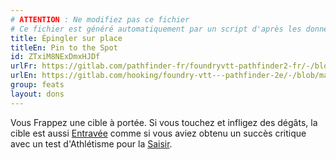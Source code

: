 ```yaml
---
# ATTENTION : Ne modifiez pas ce fichier
# Ce fichier est généré automatiquement par un script d'après les données du module Foundry VTT officiel et de sa traduction
title: Épingler sur place
titleEn: Pin to the Spot
id: ZTxiM8NExDmxHJDf
urlFr: https://gitlab.com/pathfinder-fr/foundryvtt-pathfinder2-fr/-/blob/master/data/feats/ZTxiM8NExDmxHJDf.htm
urlEn: https://gitlab.com/hooking/foundry-vtt---pathfinder-2e/-/blob/master/packs/data/feats.db/pin-to-the-spot.json
group: feats
layout: dons
---
```

Vous Frappez une cible à portée. Si vous touchez et infligez des dégâts, la cible est aussi [Entravée](../etats/entravé.md) comme si vous aviez obtenu un succès critique avec un test d'Athlétisme pour la [Saisir](../actions/saisir.md).


